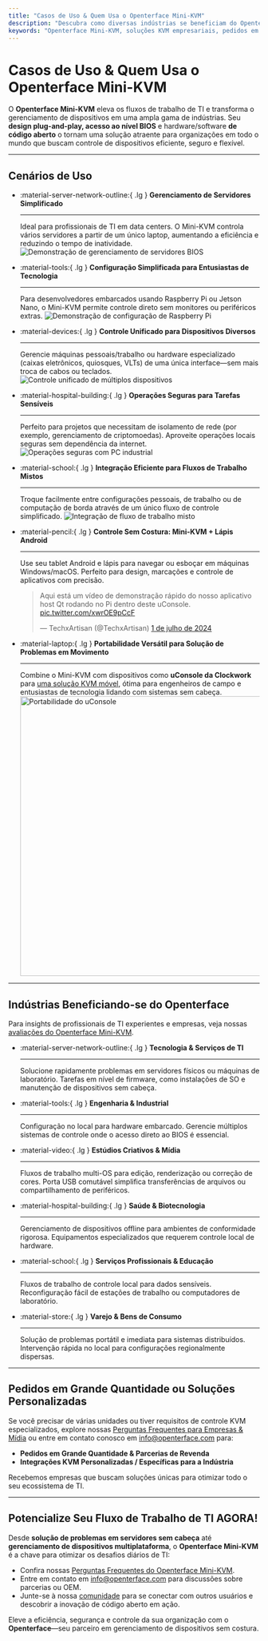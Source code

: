 ```yaml
---
title: "Casos de Uso & Quem Usa o Openterface Mini-KVM"
description: "Descubra como diversas indústrias se beneficiam do Openterface Mini-KVM para otimizar fluxos de trabalho de TI, permitir acesso ao nível BIOS e aumentar a eficiência operacional. Explore também uma variedade de cenários de uso, como gerenciamento de servidores, configuração de Raspberry Pi, operações seguras, controle de lápis Android e solução de problemas em campo com uConsole."
keywords: "Openterface Mini-KVM, soluções KVM empresariais, pedidos em grande quantidade, hardware de código aberto, acesso ao nível BIOS, gerenciamento de dispositivos sem cabeça, operações de TI seguras, controle multiplataforma, engenharia, estúdios criativos, manufatura, TI em saúde, gerenciamento de servidores, configuração de Raspberry Pi, controle de lápis Android, integração uConsole, solução de problemas técnicos, segurança em criptomoedas, integração de fluxo de trabalho"
---
```


# Casos de Uso & Quem Usa o Openterface Mini-KVM

O **Openterface Mini-KVM** eleva os fluxos de trabalho de TI e transforma o gerenciamento de dispositivos em uma ampla gama de indústrias. Seu **design plug-and-play, acesso ao nível BIOS** e hardware/software **de código aberto** o tornam uma solução atraente para organizações em todo o mundo que buscam controle de dispositivos eficiente, seguro e flexível.

---

## Cenários de Uso

<div class="grid cards" markdown>

-   :material-server-network-outline:{ .lg } __Gerenciamento de Servidores Simplificado__

    ---

    Ideal para profissionais de TI em data centers. O Mini-KVM controla vários servidores a partir de um único laptop, aumentando a eficiência e reduzindo o tempo de inatividade.
    <img src="/images/product/use-case-demo-pc-bios-1.jpg" alt="Demonstração de gerenciamento de servidores BIOS" style="max-width: 100%;"/>

-   :material-tools:{ .lg } __Configuração Simplificada para Entusiastas de Tecnologia__

    ---

    Para desenvolvedores embarcados usando Raspberry Pi ou Jetson Nano, o Mini-KVM permite controle direto sem monitores ou periféricos extras.
    <img src="/images/product/use-case-demo-respberry-pi.jpg" alt="Demonstração de configuração de Raspberry Pi" style="max-width: 100%;"/>

-   :material-devices:{ .lg } __Controle Unificado para Dispositivos Diversos__

    ---

    Gerencie máquinas pessoais/trabalho ou hardware especializado (caixas eletrônicos, quiosques, VLTs) de uma única interface—sem mais troca de cabos ou teclados.
    <img src="/images/product/use-case-demo-macmini2009-3.jpg" alt="Controle unificado de múltiplos dispositivos" style="max-width: 100%;"/>

-   :material-hospital-building:{ .lg } __Operações Seguras para Tarefas Sensíveis__

    ---

    Perfeito para projetos que necessitam de isolamento de rede (por exemplo, gerenciamento de criptomoedas). Aproveite operações locais seguras sem dependência da internet.
    <img src="https://assets.openterface.com/images/product/use-case-demo-industrial-pc.webp" alt="Operações seguras com PC industrial" style="max-width: 100%;"/>

-   :material-school:{ .lg } __Integração Eficiente para Fluxos de Trabalho Mistos__

    ---

    Troque facilmente entre configurações pessoais, de trabalho ou de computação de borda através de um único fluxo de controle simplificado.
    <img src="/images/product/use-case-demo-macbookpro2010.jpg" alt="Integração de fluxo de trabalho misto" style="max-width: 100%;"/>

-   :material-pencil:{ .lg } __Controle Sem Costura: Mini-KVM + Lápis Android__

    ---

    Use seu tablet Android e lápis para navegar ou esboçar em máquinas Windows/macOS. Perfeito para design, marcações e controle de aplicativos com precisão.
    <blockquote class="twitter-tweet" data-media-max-width="560"><p lang="en" dir="ltr">Aqui está um vídeo de demonstração rápido do nosso aplicativo host Qt rodando no Pi dentro deste uConsole. <a href="https://t.co/xwrOE9pCcF">pic.twitter.com/xwrOE9pCcF</a></p>&mdash; TechxArtisan (@TechxArtisan) <a href="https://twitter.com/TechxArtisan/status/1872660955768946823?ref_src=twsrc%5Etfw">1 de julho de 2024</a></blockquote>
    <script async src="https://platform.twitter.com/widgets.js" charset="utf-8"></script>

-   :material-laptop:{ .lg } __Portabilidade Versátil para Solução de Problemas em Movimento__

    ---

    Combine o Mini-KVM com dispositivos como **uConsole da Clockwork** para [uma solução KVM móvel](https://x.com/TechxArtisan/status/1807824199152722019), ótima para engenheiros de campo e entusiastas de tecnologia lidando com sistemas sem cabeça.
    <img src="https://pbs.twimg.com/media/GRaeGqHa0AA_GMv?format=jpg&name=4096x4096" alt="Portabilidade do uConsole" width="560" height="560" style="max-width: 100%;"/>

</div>

---

## Indústrias Beneficiando-se do Openterface

Para insights de profissionais de TI experientes e empresas, veja nossas [avaliações do Openterface Mini-KVM](/product/minikvm/reviews/).

<div class="grid cards" markdown>

-   :material-server-network-outline:{ .lg } __Tecnologia & Serviços de TI__

    ---

    Solucione rapidamente problemas em servidores físicos ou máquinas de laboratório.
    Tarefas em nível de firmware, como instalações de SO e manutenção de dispositivos sem cabeça.

-   :material-tools:{ .lg } __Engenharia & Industrial__

    ---

    Configuração no local para hardware embarcado.
    Gerencie múltiplos sistemas de controle onde o acesso direto ao BIOS é essencial.

-   :material-video:{ .lg } __Estúdios Criativos & Mídia__

    ---

    Fluxos de trabalho multi-OS para edição, renderização ou correção de cores.
    Porta USB comutável simplifica transferências de arquivos ou compartilhamento de periféricos.

-   :material-hospital-building:{ .lg } __Saúde & Biotecnologia__

    ---

    Gerenciamento de dispositivos offline para ambientes de conformidade rigorosa.
    Equipamentos especializados que requerem controle local de hardware.

-   :material-school:{ .lg } __Serviços Profissionais & Educação__

    ---

    Fluxos de trabalho de controle local para dados sensíveis.
    Reconfiguração fácil de estações de trabalho ou computadores de laboratório.

-   :material-store:{ .lg } __Varejo & Bens de Consumo__

    ---

    Solução de problemas portátil e imediata para sistemas distribuídos.
    Intervenção rápida no local para configurações regionalmente dispersas.

</div>

---

## Pedidos em Grande Quantidade ou Soluções Personalizadas

Se você precisar de várias unidades ou tiver requisitos de controle KVM especializados, explore nossas [Perguntas Frequentes para Empresas & Mídia](/faq/business) ou entre em contato conosco em [info@openterface.com](mailto:info@openterface.com) para:

- **Pedidos em Grande Quantidade & Parcerias de Revenda**  
- **Integrações KVM Personalizadas / Específicas para a Indústria**  

Recebemos empresas que buscam soluções únicas para otimizar todo o seu ecossistema de TI.

---

## Potencialize Seu Fluxo de Trabalho de TI AGORA!

Desde **solução de problemas em servidores sem cabeça** até **gerenciamento de dispositivos multiplataforma**, o **Openterface Mini-KVM** é a chave para otimizar os desafios diários de TI:

- Confira nossas [Perguntas Frequentes do Openterface Mini-KVM](/faq/minikvm/op-minikvm).  
- Entre em contato em [info@openterface.com](mailto:info@openterface.com) para discussões sobre parcerias ou OEM.  
- Junte-se à nossa [comunidade](/community/) para se conectar com outros usuários e descobrir a inovação de código aberto em ação.

Eleve a eficiência, segurança e controle da sua organização com o **Openterface**—seu parceiro em gerenciamento de dispositivos sem costura.